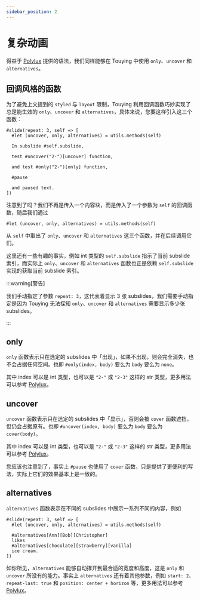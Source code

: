 ```yaml
---
sidebar_position: 2
---
```


# 复杂动画

得益于 [Polylux](https://polylux.dev/book/dynamic/syntax.html) 提供的语法，我们同样能够在 Touying 中使用 `only`、`uncover` 和 `alternatives`。


## 回调风格的函数

为了避免上文提到的 `styled` 与 `layout` 限制，Touying 利用回调函数巧妙实现了总是能生效的 `only`、`uncover` 和 `alternatives`，具体来说，您要这样引入这三个函数：

```typst
#slide(repeat: 3, self => [
  #let (uncover, only, alternatives) = utils.methods(self)

  In subslide #self.subslide,

  test #uncover("2-")[uncover] function,

  and test #only("2-")[only] function,

  #pause

  and paused text.
])
```

注意到了吗？我们不再是传入一个内容块，而是传入了一个参数为 `self` 的回调函数，随后我们通过

```typst
#let (uncover, only, alternatives) = utils.methods(self)
```

从 `self` 中取出了 `only`、`uncover` 和 `alternatives` 这三个函数，并在后续调用它们。

这里还有一些有趣的事实，例如 int 类型的 `self.subslide` 指示了当前 subslide 索引，而实际上 `only`、`uncover` 和 `alternatives` 函数也正是依赖 `self.subslide` 实现的获取当前 subslide 索引。

:::warning[警告]

我们手动指定了参数 `repeat: 3`，这代表着显示 3 张 subslides，我们需要手动指定是因为 Touying 无法探知 `only`、`uncover` 和 `alternatives` 需要显示多少张 subslides。

:::

## only

`only` 函数表示只在选定的 subslides 中「出现」，如果不出现，则会完全消失，也不会占据任何空间。也即 `#only(index, body)` 要么为 `body` 要么为 `none`。

其中 index 可以是 int 类型，也可以是 `"2-"` 或 `"2-3"` 这样的 str 类型，更多用法可以参考 [Polylux](https://polylux.dev/book/dynamic/complex.html)。


## uncover

`uncover` 函数表示只在选定的 subslides 中「显示」，否则会被 `cover` 函数遮挡，但仍会占据原有。也即 `#uncover(index, body)` 要么为 `body` 要么为 `cover(body)`。

其中 index 可以是 int 类型，也可以是 `"2-"` 或 `"2-3"` 这样的 str 类型，更多用法可以参考 [Polylux](https://polylux.dev/book/dynamic/complex.html)。

您应该也注意到了，事实上 `#pause` 也使用了 `cover` 函数，只是提供了更便利的写法，实际上它们的效果基本上是一致的。


## alternatives

`alternatives` 函数表示在不同的 subslides 中展示一系列不同的内容，例如

```typst
#slide(repeat: 3, self => [
  #let (uncover, only, alternatives) = utils.methods(self)

  #alternatives[Ann][Bob][Christopher]
  likes
  #alternatives[chocolate][strawberry][vanilla]
  ice cream.
])
```

如你所见，`alternatives` 能够自动撑开到最合适的宽度和高度，这是 `only` 和 `uncover` 所没有的能力。事实上 `alternatives` 还有着其他参数，例如 `start: 2`、`repeat-last: true` 和 `position: center + horizon` 等，更多用法可以参考 [Polylux](https://polylux.dev/book/dynamic/alternatives.html)。

